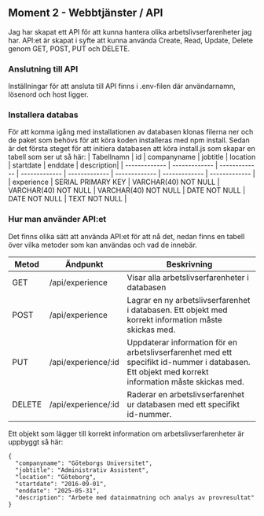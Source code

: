 ## Moment 2 - Webbtjänster / API
Jag har skapat ett API för att kunna hantera olika arbetslivserfarenheter jag har. API:et är skapat i syfte att kunna använda Create, Read, Update, Delete genom GET, POST, PUT och DELETE.

### Anslutning till API
Inställningar för att ansluta till API finns i .env-filen där användarnamn, lösenord och host ligger. 

### Installera databas
För att komma igång med installationen av databasen klonas filerna ner och de paket som behövs för att köra koden installeras med npm install. Sedan är det första steget för att initiera databasen att köra install.js som skapar en tabell som ser ut så här:
| Tabellnamn  | id | companyname | jobtitle | location | startdate | enddate | description|
| ------------- | ------------- | ------------- | ------------- | ------------- | ------------- | ------------- | ------------- |
| experience  | SERIAL PRIMARY KEY  | VARCHAR(40) NOT NULL  | VARCHAR(40) NOT NULL  | VARCHAR(40) NOT NULL  | DATE NOT NULL  | DATE NOT NULL  | TEXT NOT NULL  |

### Hur man använder API:et 
Det finns olika sätt att använda API:et för att nå det, nedan finns en tabell över vilka metoder som kan användas och vad de innebär. 

| Metod  | Ändpunkt | Beskrivning | 
| ------------- | ------------- | ------------- |
| GET  | /api/experience  | Visar alla arbetslivserfarenheter i databasen |
| POST  | /api/experience  | Lagrar en ny arbetslivserfarenhet i databasen. Ett objekt med korrekt information måste skickas med. |
| PUT  | /api/experience/:id  | Uppdaterar information för en arbetslivserfarenhet med ett specifikt id-nummer i databasen. Ett objekt med korrekt information måste skickas med. |
| DELETE  | /api/experience/:id  | Raderar en arbetslivserfarenhet ur databasen med ett specifikt id-nummer. |

Ett objekt som lägger till korrekt information om arbetslivserfarenheter är uppbyggt så här:
```
{
  "companyname": "Göteborgs Universitet",
  "jobtitle": "Administrativ Assistent",
  "location": "Göteborg",
  "startdate": "2016-09-01",
  "enddate": "2025-05-31",
  "description": "Arbete med datainmatning och analys av provresultat"
}
```
